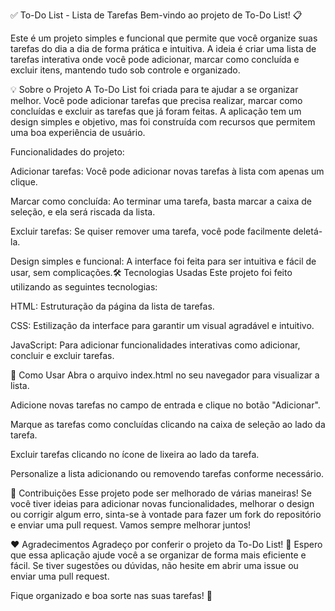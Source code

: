 ✅ To-Do List - Lista de Tarefas
Bem-vindo ao projeto de To-Do List! 📋

Este é um projeto simples e funcional que permite que você organize suas tarefas do dia a dia de forma prática e intuitiva. A ideia é criar uma lista de tarefas interativa onde você pode adicionar, marcar como concluída e excluir itens, mantendo tudo sob controle e organizado.

💡 Sobre o Projeto
A To-Do List foi criada para te ajudar a se organizar melhor. Você pode adicionar tarefas que precisa realizar, marcar como concluídas e excluir as tarefas que já foram feitas. A aplicação tem um design simples e objetivo, mas foi construída com recursos que permitem uma boa experiência de usuário.

Funcionalidades do projeto:

Adicionar tarefas: Você pode adicionar novas tarefas à lista com apenas um clique.

Marcar como concluída: Ao terminar uma tarefa, basta marcar a caixa de seleção, e ela será riscada da lista.

Excluir tarefas: Se quiser remover uma tarefa, você pode facilmente deletá-la.

Design simples e funcional: A interface foi feita para ser intuitiva e fácil de usar, sem complicações.🛠️ Tecnologias Usadas
Este projeto foi feito utilizando as seguintes tecnologias:

HTML: Estruturação da página da lista de tarefas.

CSS: Estilização da interface para garantir um visual agradável e intuitivo.

JavaScript: Para adicionar funcionalidades interativas como adicionar, concluir e excluir tarefas.

📝 Como Usar
Abra o arquivo index.html no seu navegador para visualizar a lista.

Adicione novas tarefas no campo de entrada e clique no botão "Adicionar".

Marque as tarefas como concluídas clicando na caixa de seleção ao lado da tarefa.

Excluir tarefas clicando no ícone de lixeira ao lado da tarefa.

Personalize a lista adicionando ou removendo tarefas conforme necessário.

🤝 Contribuições
Esse projeto pode ser melhorado de várias maneiras! Se você tiver ideias para adicionar novas funcionalidades, melhorar o design ou corrigir algum erro, sinta-se à vontade para fazer um fork do repositório e enviar uma pull request. Vamos sempre melhorar juntos!

❤️ Agradecimentos
Agradeço por conferir o projeto da To-Do List! 🎉 Espero que essa aplicação ajude você a se organizar de forma mais eficiente e fácil. Se tiver sugestões ou dúvidas, não hesite em abrir uma issue ou enviar uma pull request.

Fique organizado e boa sorte nas suas tarefas! 🚀

